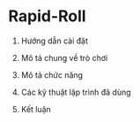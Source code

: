 # Rapid-Roll

1. Hướng dẫn cài đặt



2. Mô tả chung về trò chơi
3. Mô tả chức năng
4. Các kỹ thuật lập trình đã dùng
5. Kết luận
